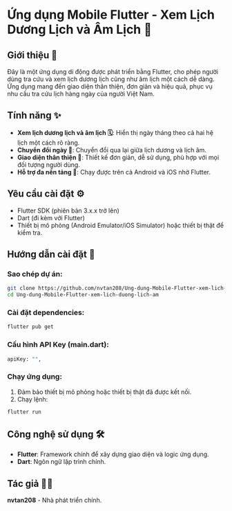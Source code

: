 # Ứng dụng Mobile Flutter - Xem Lịch Dương Lịch và Âm Lịch 📅

## Giới thiệu 🌟
Đây là một ứng dụng di động được phát triển bằng Flutter, cho phép người dùng tra cứu và xem lịch dương lịch cũng như âm lịch một cách dễ dàng. Ứng dụng mang đến giao diện thân thiện, đơn giản và hiệu quả, phục vụ nhu cầu tra cứu lịch hàng ngày của người Việt Nam.

## Tính năng ✨
- **Xem lịch dương lịch và âm lịch 🗓️**: Hiển thị ngày tháng theo cả hai hệ lịch một cách rõ ràng.
- **Chuyển đổi ngày 🔄**: Chuyển đổi qua lại giữa lịch dương và lịch âm.
- **Giao diện thân thiện 🎨**: Thiết kế đơn giản, dễ sử dụng, phù hợp với mọi đối tượng người dùng.
- **Hỗ trợ đa nền tảng 📱**: Chạy được trên cả Android và iOS nhờ Flutter.

## Yêu cầu cài đặt ⚙️
- Flutter SDK (phiên bản 3.x.x trở lên)
- Dart (đi kèm với Flutter)
- Thiết bị mô phỏng (Android Emulator/iOS Simulator) hoặc thiết bị thật để kiểm tra.

## Hướng dẫn cài đặt 🚀
### Sao chép dự án:
```bash
git clone https://github.com/nvtan208/Ung-dung-Mobile-Flutter-xem-lich-duong-lich-am.git
cd Ung-dung-Mobile-Flutter-xem-lich-duong-lich-am
```

### Cài đặt dependencies:
```bash
flutter pub get
```

### Cấu hình API Key (main.dart):
```bash
apiKey: "",
```

### Chạy ứng dụng:
1. Đảm bảo thiết bị mô phỏng hoặc thiết bị thật đã được kết nối.
2. Chạy lệnh:
```bash
flutter run
```


## Công nghệ sử dụng 🛠️
- **Flutter**: Framework chính để xây dựng giao diện và logic ứng dụng.
- **Dart**: Ngôn ngữ lập trình chính.


## Tác giả 👨‍💻
**nvtan208** - Nhà phát triển chính.

